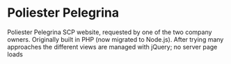 # Poliester Pelegrina

Poliester Pelegrina SCP website, requested by one of the two company owners. Originally built in PHP (now migrated to Node.js). After trying many approaches the different views are managed with jQuery; no server page loads